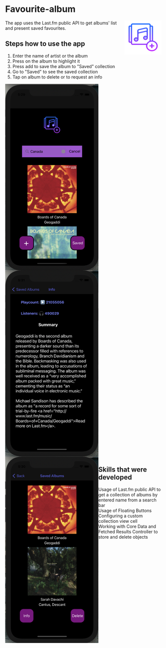 # Favourite-album
<img src="https://github.com/elina-mns/Favourite-album/blob/main/favourite-album/Media.xcassets/AppIcon.appiconset/120.png"
width=120, height=110
align="right"/>

The app uses the Last.fm public API to get albums' list and present saved favourites.

## Steps how to use the app
1. Enter the name of artist or the album
2. Press on the album to highlight it
3. Press add to save the album to "Saved" collection
4. Go to "Saved" to see the saved collection
5. Tap on album to delete or to request an info


<img src="https://github.com/elina-mns/Favourite-album/blob/main/favourite-album/Media.xcassets/images%20for%20readMe/1.png"
width=300, height=600,
align="left"/>
<img src="https://github.com/elina-mns/Favourite-album/blob/main/favourite-album/Media.xcassets/images%20for%20readMe/3.png"
width=300, height=600,
align="center"/>
<img src="https://github.com/elina-mns/Favourite-album/blob/main/favourite-album/Media.xcassets/images%20for%20readMe/2.png"
width=300, height=600,
align="left"/>

## Skills that were developed

* Usage of Last.fm public API to get a collection of albums by entered name from a search bar
* Usage of Floating Buttons
* Configuring a custom collection view cell
* Working with Core Data and Fetched Results Controller to store and delete objects 
